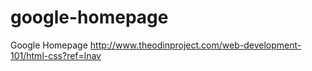# google-homepage
Google Homepage
http://www.theodinproject.com/web-development-101/html-css?ref=lnav



